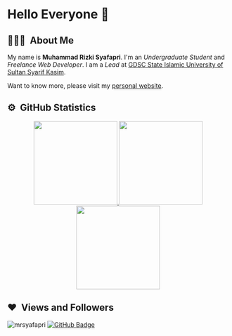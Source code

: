 # Hello Everyone 👋

## 👨🏻‍💻 &nbsp;About Me
My name is **Muhammad Rizki Syafapri**. I'm an *Undergraduate Student* and *Freelance Web Developer*. I am a *Lead* at [GDSC State Islamic University of Sultan Syarif Kasim](https://gdsc.community.dev/state-islamic-university-of-sultan-syarif-kasim/).

Want to know more, please visit my [personal website](https://mrsyafapri.github.io/).

## ⚙️ &nbsp;GitHub Statistics
<p align="center">
<a href="https://github.com/mrsyafapri">
  <img height="190em" src="https://github-readme-stats-eight-theta.vercel.app/api?username=mrsyafapri&show_icons=true&theme=tokyonight&include_all_commits=true&count_private=true"/>
  <img height="190em" src="https://github-readme-stats-eight-theta.vercel.app/api/top-langs/?username=mrsyafapri&layout=compact&langs_count=8&theme=tokyonight"/>
  <img height="190em" src="https://github-readme-streak-stats.herokuapp.com/?user=mrsyafapri&theme=tokyonight">
</a>
</p>

## ❤ &nbsp;Views and Followers
<p align="left">
  <img src="https://komarev.com/ghpvc/?username=mrsyafapri&label=Profile%20views&color=0e75b6&style=flat" alt="mrsyafapri" />
  <a href="https://github.com/mrsyafapri?tab=followers">
    <img src="https://img.shields.io/github/followers/mrsyafapri?label=Followers&style=social" alt="GitHub Badge">
  </a>
</p>
